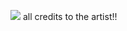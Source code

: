 ![](https://media.discordapp.net/attachments/1271796745914945576/1332673338799030332/536cfb9333d36a335de6e1d4f648b85d.jpg?ex=67b27483&is=67b12303&hm=b2d7e5c0f510bcb3a2ad7aaaef1d4c851770b3f41deac29ba787a730f45d85b0&)
all credits to the artist!!
<!--
**farzm/farzm** is a ✨ _special_ ✨ repository because its `README.md` (this file) appears on your GitHub profile.

Here are some ideas to get you started:

- 🔭 I’m currently working on ...
- 🌱 I’m currently learning ...
- 👯 I’m looking to collaborate on ...
- 🤔 I’m looking for help with ...
- 💬 Ask me about ...
- 📫 How to reach me: ...
- 😄 Pronouns: ...
- ⚡ Fun fact: ...
-->
